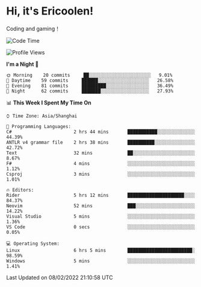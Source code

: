 # Hi, it's Ericoolen!
Coding and gaming！

<!--START_SECTION:waka-->
![Code Time](http://img.shields.io/badge/Code%20Time-172%20hrs%2034%20mins-blue)

![Profile Views](http://img.shields.io/badge/Profile%20Views-0-blue)

**I'm a Night 🦉** 

```text
🌞 Morning    20 commits     ██░░░░░░░░░░░░░░░░░░░░░░░   9.01% 
🌆 Daytime    59 commits     ██████░░░░░░░░░░░░░░░░░░░   26.58% 
🌃 Evening    81 commits     █████████░░░░░░░░░░░░░░░░   36.49% 
🌙 Night      62 commits     ███████░░░░░░░░░░░░░░░░░░   27.93%

```


📊 **This Week I Spent My Time On** 

```text
⌚︎ Time Zone: Asia/Shanghai

💬 Programming Languages: 
C#                       2 hrs 44 mins       ███████████░░░░░░░░░░░░░░   44.39% 
ANTLR v4 grammar file    2 hrs 38 mins       ██████████░░░░░░░░░░░░░░░   42.72% 
Text                     32 mins             ██░░░░░░░░░░░░░░░░░░░░░░░   8.67% 
F#                       4 mins              ░░░░░░░░░░░░░░░░░░░░░░░░░   1.12% 
Csproj                   3 mins              ░░░░░░░░░░░░░░░░░░░░░░░░░   1.01%

🔥 Editors: 
Rider                    5 hrs 12 mins       █████████████████████░░░░   84.37% 
Neovim                   52 mins             ███░░░░░░░░░░░░░░░░░░░░░░   14.22% 
Visual Studio            5 mins              ░░░░░░░░░░░░░░░░░░░░░░░░░   1.36% 
VS Code                  0 secs              ░░░░░░░░░░░░░░░░░░░░░░░░░   0.05%

💻 Operating System: 
Linux                    6 hrs 5 mins        ████████████████████████░   98.59% 
Windows                  5 mins              ░░░░░░░░░░░░░░░░░░░░░░░░░   1.41%

```


 Last Updated on 08/02/2022 21:10:58 UTC
<!--END_SECTION:waka-->

